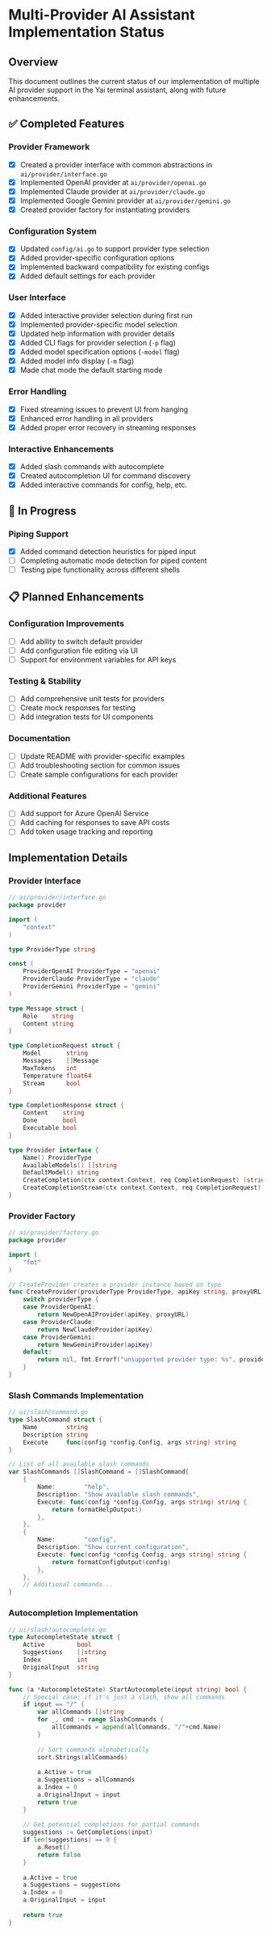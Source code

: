 # Multi-Provider AI Assistant Implementation Status

## Overview
This document outlines the current status of our implementation of multiple AI provider support in the Yai terminal assistant, along with future enhancements.

## ✅ Completed Features

### Provider Framework
- [x] Created a provider interface with common abstractions in `ai/provider/interface.go`
- [x] Implemented OpenAI provider at `ai/provider/openai.go`
- [x] Implemented Claude provider at `ai/provider/claude.go`
- [x] Implemented Google Gemini provider at `ai/provider/gemini.go`
- [x] Created provider factory for instantiating providers

### Configuration System
- [x] Updated `config/ai.go` to support provider type selection
- [x] Added provider-specific configuration options
- [x] Implemented backward compatibility for existing configs
- [x] Added default settings for each provider

### User Interface
- [x] Added interactive provider selection during first run
- [x] Implemented provider-specific model selection
- [x] Updated help information with provider details
- [x] Added CLI flags for provider selection (`-p` flag)
- [x] Added model specification options (`-model` flag)
- [x] Added model info display (`-m` flag)
- [x] Made chat mode the default starting mode

### Error Handling
- [x] Fixed streaming issues to prevent UI from hanging 
- [x] Enhanced error handling in all providers
- [x] Added proper error recovery in streaming responses

### Interactive Enhancements
- [x] Added slash commands with autocomplete
- [x] Created autocompletion UI for command discovery
- [x] Added interactive commands for config, help, etc.

## 🚧 In Progress

### Piping Support
- [x] Added command detection heuristics for piped input
- [ ] Completing automatic mode detection for piped content
- [ ] Testing pipe functionality across different shells

## 📋 Planned Enhancements

### Configuration Improvements
- [ ] Add ability to switch default provider
- [ ] Add configuration file editing via UI
- [ ] Support for environment variables for API keys

### Testing & Stability 
- [ ] Add comprehensive unit tests for providers
- [ ] Create mock responses for testing
- [ ] Add integration tests for UI components

### Documentation
- [ ] Update README with provider-specific examples
- [ ] Add troubleshooting section for common issues
- [ ] Create sample configurations for each provider

### Additional Features
- [ ] Add support for Azure OpenAI Service
- [ ] Add caching for responses to save API costs
- [ ] Add token usage tracking and reporting

## Implementation Details

### Provider Interface
```go
// ai/provider/interface.go
package provider

import (
    "context"
)

type ProviderType string

const (
    ProviderOpenAI ProviderType = "openai"
    ProviderClaude ProviderType = "claude"
    ProviderGemini ProviderType = "gemini"
)

type Message struct {
    Role    string
    Content string
}

type CompletionRequest struct {
    Model       string
    Messages    []Message
    MaxTokens   int
    Temperature float64
    Stream      bool
}

type CompletionResponse struct {
    Content    string
    Done       bool
    Executable bool
}

type Provider interface {
    Name() ProviderType
    AvailableModels() []string
    DefaultModel() string
    CreateCompletion(ctx context.Context, req CompletionRequest) (string, error)
    CreateCompletionStream(ctx context.Context, req CompletionRequest) (<-chan CompletionResponse, error)
}
```

### Provider Factory
```go
// ai/provider/factory.go
package provider

import (
    "fmt"
)

// CreateProvider creates a provider instance based on type
func CreateProvider(providerType ProviderType, apiKey string, proxyURL string) (Provider, error) {
    switch providerType {
    case ProviderOpenAI:
        return NewOpenAIProvider(apiKey, proxyURL)
    case ProviderClaude:
        return NewClaudeProvider(apiKey)
    case ProviderGemini:
        return NewGeminiProvider(apiKey)
    default:
        return nil, fmt.Errorf("unsupported provider type: %s", providerType)
    }
}
```

### Slash Commands Implementation
```go
// ui/slash/command.go
type SlashCommand struct {
    Name        string
    Description string
    Execute     func(config *config.Config, args string) string
}

// List of all available slash commands
var SlashCommands []SlashCommand = []SlashCommand{
    {
        Name:        "help",
        Description: "Show available slash commands",
        Execute: func(config *config.Config, args string) string {
            return formatHelpOutput()
        },
    },
    {
        Name:        "config",
        Description: "Show current configuration",
        Execute: func(config *config.Config, args string) string {
            return formatConfigOutput(config)
        },
    },
    // Additional commands...
}
```

### Autocompletion Implementation
```go
// ui/slash/autocomplete.go
type AutocompleteState struct {
    Active         bool
    Suggestions    []string
    Index          int
    OriginalInput  string
}

func (a *AutocompleteState) StartAutocomplete(input string) bool {
    // Special case: if it's just a slash, show all commands
    if input == "/" {
        var allCommands []string
        for _, cmd := range SlashCommands {
            allCommands = append(allCommands, "/"+cmd.Name)
        }
        
        // Sort commands alphabetically
        sort.Strings(allCommands)
        
        a.Active = true
        a.Suggestions = allCommands
        a.Index = 0
        a.OriginalInput = input
        return true
    }
    
    // Get potential completions for partial commands
    suggestions := GetCompletions(input)
    if len(suggestions) == 0 {
        a.Reset()
        return false
    }
    
    a.Active = true
    a.Suggestions = suggestions
    a.Index = 0
    a.OriginalInput = input
    
    return true
}
```